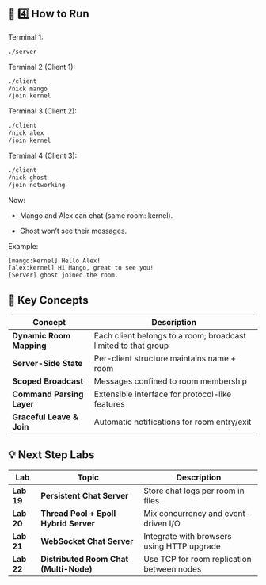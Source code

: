 ## 🧪 4️⃣ How to Run
Terminal 1:
```bash
./server
```

Terminal 2 (Client 1):

```bash
./client
/nick mango
/join kernel
```

Terminal 3 (Client 2):

```bash
./client
/nick alex
/join kernel
```

Terminal 4 (Client 3):

```bash
./client
/nick ghost
/join networking
```

Now:

- Mango and Alex can chat (same room: kernel).

- Ghost won’t see their messages.

Example:

```bash
[mango:kernel] Hello Alex!
[alex:kernel] Hi Mango, great to see you!
[Server] ghost joined the room.
```


## 🧠 Key Concepts
| Concept                   | Description                                                    |
| ------------------------- | -------------------------------------------------------------- |
| **Dynamic Room Mapping**  | Each client belongs to a room; broadcast limited to that group |
| **Server-Side State**     | Per-client structure maintains name + room                     |
| **Scoped Broadcast**      | Messages confined to room membership                           |
| **Command Parsing Layer** | Extensible interface for protocol-like features                |
| **Graceful Leave & Join** | Automatic notifications for room entry/exit                    |


## 💡 Next Step Labs
| Lab        | Topic                                  | Description                                |
| ---------- | -------------------------------------- | ------------------------------------------ |
| **Lab 19** | **Persistent Chat Server**             | Store chat logs per room in files          |
| **Lab 20** | **Thread Pool + Epoll Hybrid Server**  | Mix concurrency and event-driven I/O       |
| **Lab 21** | **WebSocket Chat Server**              | Integrate with browsers using HTTP upgrade |
| **Lab 22** | **Distributed Room Chat (Multi-Node)** | Use TCP for room replication between nodes |

